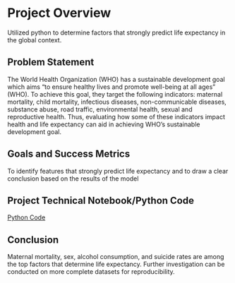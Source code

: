 # Project Overview
Utilized python to determine factors that strongly predict life expectancy in the global context.

## Problem Statement
The World Health Organization (WHO) has a sustainable development goal which aims “to ensure healthy lives and promote well-being at all ages” (WHO). To achieve this goal, they target the following indicators: maternal mortality, child mortality, infectious diseases, non-communicable diseases, substance abuse, road traffic, environmental health, sexual and reproductive health. Thus, evaluating how some of these indicators impact health and  life expectancy can aid in achieving WHO’s sustainable development goal. 

## Goals and Success Metrics
To identify features that strongly predict life expectancy and to draw a clear conclusion based on the results of the model

## Project Technical Notebook/Python Code
[Python Code](https://github.com/ANMVI/GA-final-project/blob/main/Technical_Notebook.ipynb)

## Conclusion
Maternal mortality, sex, alcohol consumption, and suicide rates are among the top factors that determine life expectancy. Further investigation can be conducted on more complete datasets for reproducibility.
